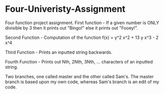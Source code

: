# Four-Univeristy-Assignment
Four function project assignment. 
First function - If a given number is ONLY divisible by 3 then it prints out "Bingo!" else it prints out "Fooey!".

Second Function - Computation of the function f(x) = y^2 x^2 + 13 y x^3 - 2 x^4

Third Function - Prints an inputted string backwards.

Fourth Function - Prints out Nth, 2Nth, 3Nth, ... characters of an inputted string.

Two branches, one called master and the other called Sam's.
The master branch is based upon my own code, whereas Sam's branch is an edit of my code.
